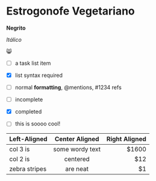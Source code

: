 # Estrogonofe Vegetariano

**Negrito**

_Itálico_

:smile_cat:

- [ ] a task list item
- [x] list syntax required
- [ ] normal **formatting**, @mentions, #1234 refs
- [ ] incomplete
- [x] completed
- [ ] this is soooo cool!



| Left-Aligned  | Center Aligned  | Right Aligned |
| :------------ | :-------------: | ------------: |
| col 3 is      | some wordy text |         $1600 |
| col 2 is      |    centered     |           $12 |
| zebra stripes |    are neat     |            $1 |



